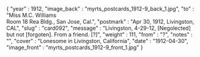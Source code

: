 {
  "year" : 1912,
  "image_back" : "myrts_postcards_1912-9_back_1.jpg",
  "to" : "Miss M.C. Williams<br> Room 18 Rea Bldg., San Jose, Cal.",
  "postmark" : "Apr 30, 1912, Livingston, CAL",
  "slug" : "card092",
  "message" : "Livingston, 4-29-12, [Negolected] but not [forgoten]. From a friend. [?]",
  "weight" : 111,
  "from" : "?",
  "notes" : "",
  "cover" : "Lonesome in Livingston, California",
  "date" : "1912-04-30",
  "image_front" : "myrts_postcards_1912-9_front_1.jpg"
}
